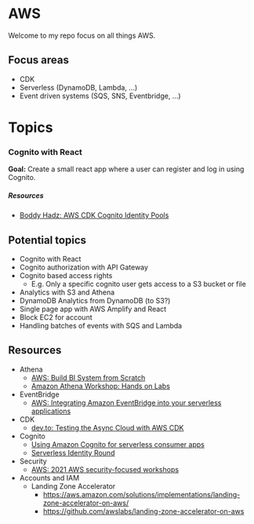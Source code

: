 # AWS

Welcome to my repo focus on all things AWS.

## Focus areas

* CDK
* Serverless (DynamoDB, Lambda, ...)
* Event driven systems (SQS, SNS, Eventbridge, ...)

# Topics

### Cognito with React

**Goal:** Create a small react app where a user can register and log in using Cognito.

##### Resources

* [Boddy Hadz: AWS CDK Cognito Identity Pools](https://bobbyhadz.com/blog/aws-cdk-cognito-identity-pool-example)

## Potential topics

* Cognito with React
* Cognito authorization with API Gateway
* Cognito based access rights
    * E.g. Only a specific cognito user gets access to a S3 bucket or file
* Analytics with S3 and Athena
* DynamoDB Analytics from DynamoDB (to S3?)
* Single page app with AWS Amplify and React
* Block EC2 for account
* Handling batches of events with SQS and Lambda

## Resources

* Athena
    * [AWS: Build BI System from Scratch](https://catalog.us-east-1.prod.workshops.aws/workshops/a861fb26-12b0-4669-b3c3-ae1def49735d/en-US/build-analytics-system/athena)
    * [Amazon Athena Workshop: Hands on Labs](https://catalog.us-east-1.prod.workshops.aws/workshops/9981f1a1-abdc-49b5-8387-cb01d238bb78/en-US)
* EventBridge
    * [AWS: Integrating Amazon EventBridge into your serverless applications](https://aws.amazon.com/blogs/compute/integrating-amazon-eventbridge-into-your-serverless-applications/)
* CDK
    * [dev.to: Testing the Async Cloud with AWS CDK](https://dev.to/aws-builders/testing-the-async-cloud-with-aws-cdk-33aj)
* Cognito
    * [Using Amazon Cognito for serverless consumer apps](https://catalog.us-east-1.prod.workshops.aws/workshops/bc60f0b2-991f-4df9-933c-234a67e75179/en-US)
    * [Serverless Identity Round](https://identity-round-robin.awssecworkshops.com/serverless/)
* Security
    * [AWS: 2021 AWS security-focused workshops](https://aws.amazon.com/blogs/security/2021-aws-security-focused-workshops/)
* Accounts and IAM
  * Landing Zone Accelerator
    * https://aws.amazon.com/solutions/implementations/landing-zone-accelerator-on-aws/
    * https://github.com/awslabs/landing-zone-accelerator-on-aws
